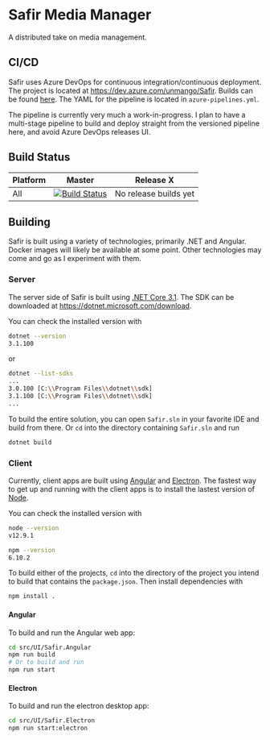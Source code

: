 # Safir Media Manager

A distributed take on media management.

## CI/CD

Safir uses Azure DevOps for continuous integration/continuous deployment.
The project is located at <https://dev.azure.com/unmango/Safir>.
Builds can be found [here](https://dev.azure.com/unmango/Safir/_build?definitionId=2).
The YAML for the pipeline is located in `azure-pipelines.yml`.

The pipeline is currently very much a work-in-progress. I plan to have a multi-stage pipeline to build and deploy straight from the versioned pipeline here, and avoid Azure DevOps releases UI.

## Build Status

| Platform | Master | Release X |
|:-------- |:------:|:---------:|
| All      |[![Build Status](https://dev.azure.com/unmango/Safir/_apis/build/status/unmango.safir?branchName=master)](https://dev.azure.com/unmango/Safir/_build/latest?definitionId=2&branchName=master)| No release builds yet |

## Building

Safir is built using a variety of technologies, primarily .NET and Angular. Docker images will likely be available at some point. Other technologies may come and go as I experiment with them.

### Server

The server side of Safir is built using [.NET Core 3.1](https://dotnet.microsoft.com/).
The SDK can be downloaded at <https://dotnet.microsoft.com/download>.

You can check the installed version with

```bash
dotnet --version
3.1.100
```

or

```bash
dotnet --list-sdks
...
3.0.100 [C:\\Program Files\\dotnet\\sdk]
3.1.100 [C:\\Program Files\\dotnet\\sdk]
...
```

To build the entire solution, you can open `Safir.sln` in your favorite IDE and build from there.
Or `cd` into the directory containing `Safir.sln` and run

```bash
dotnet build
```

### Client

Currently, client apps are built using [Angular](https://angular.io/) and [Electron](https://electronjs.org/).
The fastest way to get up and running with the client apps is to install the lastest version of [Node](https://nodejs.org).

You can check the installed version with

```bash
node --version
v12.9.1

npm --version
6.10.2
```

To build either of the projects, `cd` into the directory of the project you intend to build that contains the `package.json`.
Then install dependencies with

```bash
npm install .
```

#### Angular

To build and run the Angular web app:

```bash
cd src/UI/Safir.Angular
npm run build
# Or to build and run
npm run start
```

#### Electron

To build and run the electron desktop app:

```bash
cd src/UI/Safir.Electron
npm run start:electron
```
